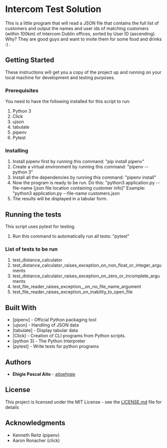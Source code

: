 # Intercom Test Solution

This is a little program that will read a JSON file that contains the full list of customers and output
the names and user ids of matching customers (within 100km) of Intercom Dublin offices, sorted by User ID (ascending).
Why? They are good guys and want to invite them for some food and drinks :) .

## Getting Started

These instructions will get you a copy of the project up and running on your local machine for development and testing purposes.

### Prerequisites

You need to have the following installed for this script to run:
1. Python 3
2. Click 
3. ujson
4. tabulate
5. pipenv
6. Pytest

### Installing

1. Install pipenv first by running this command:
"pip install pipenv"
2. Create a virtual environment by running this command:
"pipenv --python 3"
3. Install all the dependencies by running this command:
"pipenv install"
4. Now the program is ready to be run. Do this:
"python3 application.py --file-name [json file location containing customer info]"
Example:
"python3 application.py --file-name customers.json
5. The results will be displayed in a tabular form.


## Running the tests

This script uses pytest for testing. 

1. Run this command to automatically run all tests:
"pytest"

### List of tests to be run

1. test_distance_calculator
2. test_distance_calculator_raises_exception_on_non_float_or_integer_arguments
3. test_distance_calculator_raises_exception_on_zero_or_incomplete_arguments
4. test_file_reader_raises_exception__on_no_file_name_argument
5. test_file_reader_raises_exception_on_inability_to_open_file

## Built With

* [pipenv] - Official Python packaging tool
* [ujson] - Handling of JSON data
* [tabulate] - Display tabular data 
* [Click] - Creation of CLI programs from Python scripts.
* [python 3] - The Python Interpreter
* [pytest] - Write tests for python programs
## Authors

* **Ehigie Pascal Aito**  - [aitoehigie](https://twitter.com/pystar)


## License

This project is licensed under the MIT License - see the [LICENSE.md](LICENSE.md) file for details

## Acknowledgments

* Kenneth Reitz (pipenv)
* Aaron Ronacher (click)
